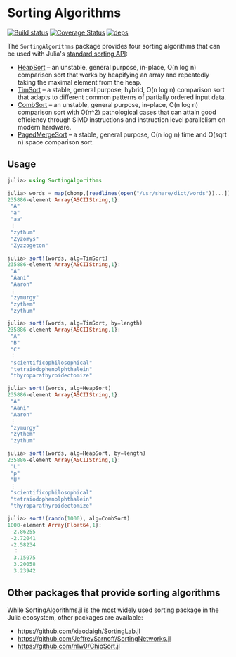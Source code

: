 # Sorting Algorithms

[![Build status](https://github.com/JuliaLang/SortingAlgorithms.jl/workflows/CI/badge.svg)](https://github.com/JuliaLang/SortingAlgorithms.jl/actions?query=workflow%3ACI+branch%3Amain)
[![Coverage Status](https://codecov.io/github/JuliaCollections/SortingAlgorithms.jl/coverage.svg?branch=main)](https://codecov.io/github/JuliaCollections/SortingAlgorithms.jl?branch=main)
[![deps](https://juliahub.com/docs/SortingAlgorithms/deps.svg)](https://juliahub.com/ui/Packages/SortingAlgorithms/6dCmw?t=2)

The `SortingAlgorithms` package provides four sorting algorithms that can be used with Julia's [standard sorting API](https://docs.julialang.org/en/v1/base/sort/):

- [HeapSort] – an unstable, general purpose, in-place, O(n log n) comparison sort that works by heapifying an array and repeatedly taking the maximal element from the heap.
- [TimSort] – a stable, general purpose, hybrid, O(n log n) comparison sort that adapts to different common patterns of partially ordered input data.
- [CombSort] – an unstable, general purpose, in-place, O(n log n) comparison sort with O(n^2) pathological cases that can attain good efficiency through SIMD instructions and instruction level parallelism on modern hardware.
- [PagedMergeSort] – a stable, general purpose, O(n log n) time and O(sqrt n) space comparison sort.

[HeapSort]: https://en.wikipedia.org/wiki/Heapsort
[TimSort]:  https://en.wikipedia.org/wiki/Timsort
[CombSort]: https://en.wikipedia.org/wiki/Comb_sort
[PagedMergeSort]: https://link.springer.com/chapter/10.1007/BFb0016253

## Usage

```jl
julia> using SortingAlgorithms

julia> words = map(chomp,[readlines(open("/usr/share/dict/words"))...])
235886-element Array{ASCIIString,1}:
 "A"
 "a"
 "aa"
 ⋮
 "zythum"
 "Zyzomys"
 "Zyzzogeton"

julia> sort!(words, alg=TimSort)
235886-element Array{ASCIIString,1}:
 "A"
 "Aani"
 "Aaron"
 ⋮
 "zymurgy"
 "zythem"
 "zythum"

julia> sort!(words, alg=TimSort, by=length)
235886-element Array{ASCIIString,1}:
 "A"
 "B"
 "C"
 ⋮
 "scientificophilosophical"
 "tetraiodophenolphthalein"
 "thyroparathyroidectomize"

julia> sort!(words, alg=HeapSort)
235886-element Array{ASCIIString,1}:
 "A"
 "Aani"
 "Aaron"
 ⋮
 "zymurgy"
 "zythem"
 "zythum"

julia> sort!(words, alg=HeapSort, by=length)
235886-element Array{ASCIIString,1}:
 "L"
 "p"
 "U"
 ⋮
 "scientificophilosophical"
 "tetraiodophenolphthalein"
 "thyroparathyroidectomize"

julia> sort!(randn(1000), alg=CombSort)
1000-element Array{Float64,1}:
 -2.86255
 -2.72041
 -2.58234
  ⋮
  3.15075
  3.20058
  3.23942
```

## Other packages that provide sorting algorithms

While SortingAlgorithms.jl is the most widely used sorting package in the Julia ecosystem, other packages are available:
- https://github.com/xiaodaigh/SortingLab.jl
- https://github.com/JeffreySarnoff/SortingNetworks.jl
- https://github.com/nlw0/ChipSort.jl
